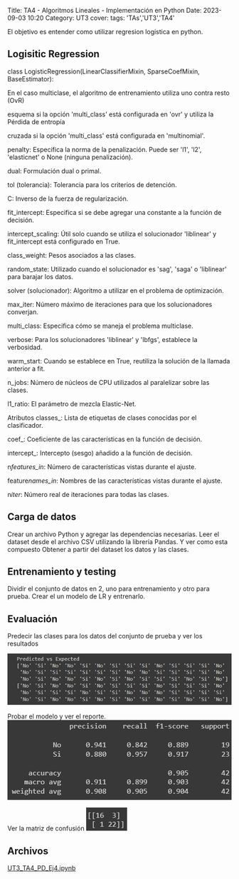 Title: TA4 - Algoritmos Lineales - Implementación en Python
Date: 2023-09-03 10:20
Category: UT3
cover:
tags: 'TAs','UT3','TA4'

El objetivo es entender como utilizar regresion logistica en python.

## Logisitic Regression

class LogisticRegression(LinearClassifierMixin, SparseCoefMixin, BaseEstimator):

En el caso multiclase, el algoritmo de entrenamiento utiliza uno contra resto (OvR)

esquema si la opción 'multi_class' está configurada en 'ovr' y utiliza la Pérdida de entropía

cruzada si la opción 'multi_class' está configurada en 'multinomial'.

penalty: Especifica la norma de la penalización. Puede ser 'l1', 'l2', 'elasticnet' o None
(ninguna penalización).

dual: Formulación dual o primal.

tol (tolerancia): Tolerancia para los criterios de detención.

C: Inverso de la fuerza de regularización.

fit_intercept: Especifica si se debe agregar una constante a la función de decisión.

intercept_scaling: Útil solo cuando se utiliza el solucionador 'liblinear' y fit_intercept está
configurado en True.

class_weight: Pesos asociados a las clases.

random_state: Utilizado cuando el solucionador es 'sag', 'saga' o 'liblinear' para barajar los
datos.

solver (solucionador): Algoritmo a utilizar en el problema de optimización.

max_iter: Número máximo de iteraciones para que los solucionadores converjan.

multi_class: Especifica cómo se maneja el problema multiclase.

verbose: Para los solucionadores 'liblinear' y 'lbfgs', establece la verbosidad.

warm_start: Cuando se establece en True, reutiliza la solución de la llamada anterior a fit.

n_jobs: Número de núcleos de CPU utilizados al paralelizar sobre las clases.

l1_ratio: El parámetro de mezcla Elastic-Net.

Atributos
classes\_: Lista de etiquetas de clases conocidas por el clasificador.

coef\_: Coeficiente de las características en la función de decisión.

intercept\_: Intercepto (sesgo) añadido a la función de decisión.

n*features_in*: Número de características vistas durante el ajuste.

feature*names_in*: Nombres de las características vistas durante el ajuste.

n*iter*: Número real de iteraciones para todas las clases.

## Carga de datos

Crear un archivo Python y agregar las dependencias necesarias.
Leer el dataset desde el archivo CSV utilizando la librería Pandas. Y ver como esta
compuesto
Obtener a partir del dataset los datos y las clases.

## Entrenamiento y testing

Dividir el conjunto de datos en 2, uno para entrenamiento y otro para prueba.
Crear el un modelo de LR y entrenarlo.

## Evaluación

Predecir las clases para los datos del conjunto de prueba y ver los resultados

![PredictedVsExpected](https://github.com/gcabrera243/gcabrera243.github.io/blob/main/content/UT3/TAs/TA4/PredictedVsExpected.png?raw=true)

Probar el modelo y ver el reporte.
![Report](https://github.com/gcabrera243/gcabrera243.github.io/blob/main/content/UT3/TAs/TA4/Report.png?raw=true)

Ver la matriz de confusión
![Matrix](https://github.com/gcabrera243/gcabrera243.github.io/blob/main/content/UT3/TAs/TA4/Matrix.png?raw=true)

## Archivos

[UT3_TA4_PD_Ej4.ipynb](https://github.com/gcabrera243/gcabrera243.github.io/blob/main/content/UT3/TAs/TA4/UT3_TA4_PD_Ej4.ipynb?raw=true)
